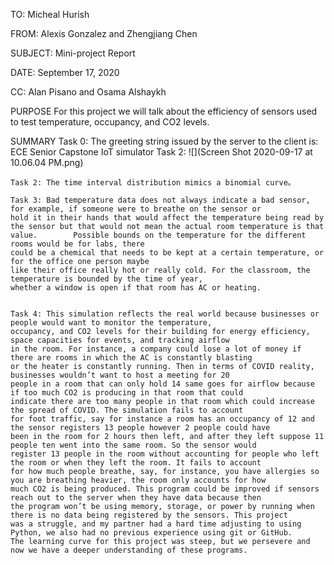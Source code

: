 TO: Micheal Hurish 

FROM: Alexis Gonzalez and Zhengjiang Chen

SUBJECT: Mini-project Report

DATE: September 17, 2020

CC: Alan Pisano and Osama Alshaykh

PURPOSE
	For this project we will talk about the efficiency of sensors used to test temperature, occupancy, and CO2 levels.

SUMMARY 
	Task 0: The greeting string issued by the server to the client is: ECE Senior Capstone IoT simulator
	Task 2:
 ![](Screen Shot 2020-09-17 at 10.06.04 PM.png)



	Task 2: The time interval distribution mimics a binomial curve。 
  
	Task 3: Bad temperature data does not always indicate a bad sensor, for example, if someone were to breathe on the sensor or 
	hold it in their hands that would affect the temperature being read by the sensor but that would not mean the actual room temperature is that value. 		Possible bounds on the temperature for the different rooms would be for labs, there 
	could be a chemical that needs to be kept at a certain temperature, or for the office one person maybe 
	like their office really hot or really cold. For the classroom, the temperature is bounded by the time of year, 
	whether a window is open if that room has AC or heating. 
  
  
	Task 4: This simulation reflects the real world because businesses or people would want to monitor the temperature, 
	occupancy, and CO2 levels for their building for energy efficiency, space capacities for events, and tracking airflow 
	in the room. For instance, a company could lose a lot of money if there are rooms in which the AC is constantly blasting 
	or the heater is constantly running. Then in terms of COVID reality, businesses wouldn’t want to host a meeting for 20 
	people in a room that can only hold 14 same goes for airflow because if too much CO2 is producing in that room that could 
	indicate there are too many people in that room which could increase the spread of COVID. The simulation fails to account 
	for foot traffic, say for instance a room has an occupancy of 12 and the sensor registers 13 people however 2 people could have 
	been in the room for 2 hours then left, and after they left suppose 11 people ten went into the same room. So the sensor would 
	register 13 people in the room without accounting for people who left the room or when they left the room. It fails to account 
	for how much people breathe, say, for instance, you have allergies so you are breathing heavier, the room only accounts for how 
	much CO2 is being produced. This program could be improved if sensors reach out to the server when they have data because then 
	the program won’t be using memory, storage, or power by running when there is no data being registered by the sensors. This project 
	was a struggle, and my partner had a hard time adjusting to using Python, we also had no previous experience using git or GitHub. 
	The learning curve for this project was steep, but we persevere and now we have a deeper understanding of these programs. 

